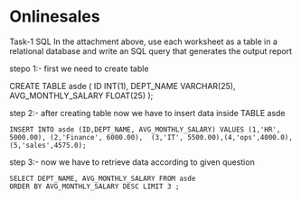 # Onlinesales
 
Task-1 SQL
In the attachment above, use each worksheet as a table in a relational database and write an SQL query that generates the output report


stepo 1:- first we need to create table 
  
CREATE TABLE asde (  ID INT(1), DEPT_NAME VARCHAR(25),   AVG_MONTHLY_SALARY FLOAT(25) );

step 2:- after creating table now we have to insert data inside TABLE asde 

	INSERT INTO asde (ID,DEPT_NAME, AVG_MONTHLY_SALARY) VALUES (1,'HR', 5000.00), (2,'Finance', 6000.00),  (3,'IT', 5500.00),(4,'ops',4000.0),(5,'sales',4575.0);
 
 step 3:- now we have to retrieve data according to given question 
 
	SELECT DEPT_NAME, AVG_MONTHLY_SALARY FROM asde 
    ORDER BY AVG_MONTHLY_SALARY DESC LIMIT 3 ;


